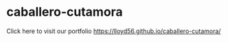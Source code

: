 # caballero-cutamora



Click here to visit our portfolio https://lloyd56.github.io/caballero-cutamora/
